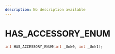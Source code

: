 ```yaml
---
description: No description available 
---
```


# HAS_ACCESSORY_ENUM

```cpp
int HAS_ACCESSORY_ENUM(int _Unk0, int _Unk1);
```